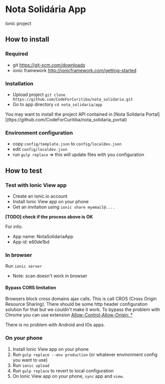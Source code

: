 # Nota Solidária App
Ionic project

## How to install

### Required

- git https://git-scm.com/downloads
- ionic framework http://ionicframework.com/getting-started

### Installation

- Upload project `git clone https://github.com/CodeForCuritiba/nota_solidaria.git`
- Go to app directory `cd nota_solidaria/app`

You may want to install the project API contained in [Nota Solidaria Portal][(ttps://github.com/CodeForCuritiba/nota_solidaria_portal)


### Environment configuration

- copy `config/template.json` to `config/localdev.json`
- edit `config/localdev.json`
- run `gulp replace` => this will update files with you configuration

## How to test

### Test with Ionic View app

- Create an ionic.io account
- Install Ionic View app on your phone
- Get an invitation using `ionic share myemail@....`

**[TODO] check if the process above is OK**

For info:

- App name: NotaSolidariaApp
- App id: e60de1bd

### In browser

Run `ionic server`

* Note: scan doesn't work in browser

#### Bypass CORS limitation

Browsers block cross domains ajax calls. This is call CROS (Cross Origin Resource Sharing). There should be some http header configuration solution for that but we couldn't make it work. To bypass the problem with Chrome you can use extension [Allow-Control-Allow-Origin: *](https://chrome.google.com/webstore/detail/allow-control-allow-origi/nlfbmbojpeacfghkpbjhddihlkkiljbi)

There is no problem with Android and IOs apps.

### On your phone

1. Install Ionic View app on your phone
2. Run `gulp replace --env production` (or whatever environment config you want to use)
3. Run `ionic upload`
4. Run `gulp replace` to revert to local configuration
5. On Ionic View app on your phone, `sync` app and `view`.
